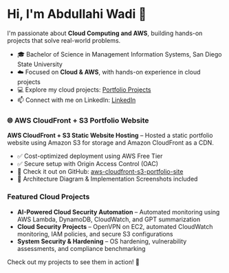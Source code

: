 # Hi, I'm Abdullahi Wadi 👋

I'm passionate about **Cloud Computing and AWS**, building hands-on projects that solve real-world problems.  

- 🎓 Bachelor of Science in Management Information Systems, San Diego State University  
- ☁️ Focused on **Cloud & AWS**, with hands-on experience in cloud projects  
- 💻 Explore my cloud projects: [Portfolio Projects](https://github.com/AbdullahiWadi2025/portfolio)  
- 📫 Connect with me on LinkedIn: [LinkedIn](https://www.linkedin.com/in/abdullahi-wadi)  


### 🌐 AWS CloudFront + S3 Portfolio Website

**AWS CloudFront + S3 Static Website Hosting** – Hosted a static portfolio website using Amazon S3 for storage and Amazon CloudFront as a CDN.  
- ✅ Cost-optimized deployment using AWS Free Tier  
- ✅ Secure setup with Origin Access Control (OAC)  
- 🔗 Check it out on GitHub: [aws-cloudfront-s3-portfolio-site](https://github.com/AbdullahiWadi2025/aws-cloudfront-s3-portfolio-site)  
- 📸 Architecture Diagram & Implementation Screenshots included

### Featured Cloud Projects
- **AI-Powered Cloud Security Automation** – Automated monitoring using AWS Lambda, DynamoDB, CloudWatch, and GPT summarization  
- **Cloud Security Projects** – OpenVPN on EC2, automated CloudWatch monitoring, IAM policies, and secure S3 configurations  
- **System Security & Hardening** – OS hardening, vulnerability assessments, and compliance benchmarking
  
Check out my projects to see them in action! 🚀
